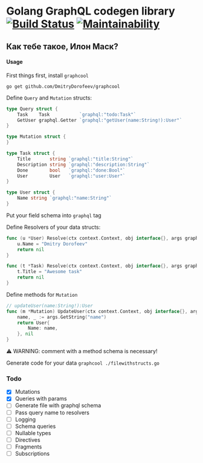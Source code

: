 # Golang GraphQL codegen library [![Build Status](https://travis-ci.org/DmitryDorofeev/graphcool.svg?branch=master)](https://travis-ci.org/DmitryDorofeev/graphcool) [![Maintainability](https://api.codeclimate.com/v1/badges/c890cd27321257d0c116/maintainability)](https://codeclimate.com/github/DmitryDorofeev/graphcool/maintainability)

## Как тебе такое, Илон Маск?

#### Usage

First things first, install `graphcool`

`go get github.com/DmitryDorofeev/graphcool`

Define `Query` and  `Mutation` structs:

```go
type Query struct {
	Task    Task           `graphql:"todo:Task"`
	GetUser graphql.Getter `graphql:"getUser(name:String!):User"`
}

type Mutation struct {
}

type Task struct {
	Title       string `graphql:"title:String"`
	Description string `graphql:"description:String"`
	Done        bool   `graphql:"done:Bool"`
	User        User   `graphql:"user:User"`
}

type User struct {
	Name string `graphql:"name:String"`
}

```

Put your field schema into `graphql` tag

Define Resolvers of your data structs:

```go
func (u *User) Resolve(ctx context.Context, obj interface{}, args graphql.Arguments) *errors.QueryError {
	u.Name = "Dmitry Dorofeev"
	return nil
}

func (t *Task) Resolve(ctx context.Context, obj interface{}, args graphql.Arguments) *errors.QueryError {
	t.Title = "Awesome task"
	return nil
}
```

Define methods for `Mutation`

```go
// updateUser(name:String!):User
func (m *Mutation) UpdateUser(ctx context.Context, obj interface{}, args graphql.Arguments) (User, *errors.QueryError) {
	name, _ := args.GetString("name")
	return User{
		Name: name,
	}, nil
}
```
⚠️ WARNING: comment with a method schema is necessary!

Generate code for your data `graphcool ./filewithstructs.go`

### Todo
- [x] Mutations
- [x] Queries with params
- [ ] Generate file with graphql schema
- [ ] Pass query name to resolvers
- [ ] Logging
- [ ] Schema queries
- [ ] Nullable types
- [ ] Directives
- [ ] Fragments
- [ ] Subscriptions
